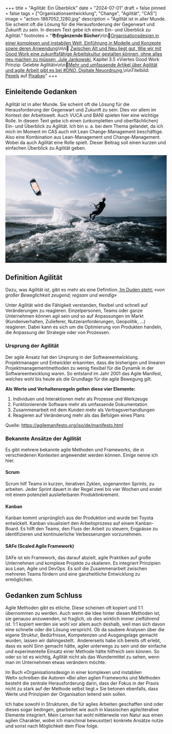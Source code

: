 +++
title = "Agilität: Ein Überblick"
date = "2024-07-01"
draft = false
pinned = false
tags = ["Organisationsentwicklung", "Change", "Agilität", "CAS"]
image = "action-1867052_1280.jpg"
description = "Agilität ist in aller Munde. Sie scheint oft die Lösung für die Herausforderung der Gegenwart und Zukunft zu sein. In diesem Text gebe ich einen Ein- und Überblick zu Agilität."
footnotes = "📚**Ergänzende Bücher**\n\n📘[Organisationsdesign in einer komplexen und instabilen Welt, Einführung in Modelle und Konzepte sowie deren Anwendung](https://www.exlibris.ch/de/buecher-buch/deutschsprachige-buecher/jens-o-meissner/organisationsdesign-in-einer-komplexen-und-instabilen-welt/id/9783658423384/?userLoggedOut=true)\n\n📘 [Zwischen Alt und Neu liegt gut, Wie wir mit Good Work eine zukunftsfähige Arbeitskultur gestalten können, ohne alles neu machen zu müssen, Jule Jankowski,](https://www.exlibris.ch/de/buecher-buch/deutschsprachige-buecher/jule-jankowski/zwischen-alt-und-neu-liegt-gut/id/9783800669332/) Kapitel 3.5 «Viertes Good Work Prinzip: Gelebte Agilität»\n\n🔗[Mehr und umfassende Artikel über Agilität und agile Arbeit gibt es bei #DNO, Digitale Neuordnung.](https://digitaleneuordnung.de/agilitaet/)\n\nTitelbild: [Pexels](https://pixabay.com/de/users/pexels-2286921/?utm_source=link-attribution&utm_medium=referral&utm_campaign=image&utm_content=1867052) auf [Pixabay](https://pixabay.com/de//?utm_source=link-attribution&utm_medium=referral&utm_campaign=image&utm_content=1867052)"
+++
## Einleitende Gedanken

Agilität ist in aller Munde. Sie scheint oft die Lösung für die Herausforderung der Gegenwart und Zukunft zu sein. Dies vor allem im Kontext der Arbeitswelt. Auch VUCA und BANI spielen hier eine wichtige Rolle. In diesem Text gebe ich einen (unkompletten und oberflächlichen) Ein- und Überblick zu Agilität. Ich bin u. a. bei dem Thema gelandet, da ich mich im Moment im CAS auch mit Lean Change-Management beschäftige. Also eine Kombination aus Lean-Management und Change-Management. Wobei da auch Agilität eine Rolle spielt. Dieser Beitrag soll einen kurzen und einfachen Überblick zu Agilität geben. 

![](action-1867052_1280.jpg)

## Definition Agilität 

Dazu, was Agilität ist, gibt es mehr als eine Definition.[ Im Duden steht:](https://www.duden.de/rechtschreibung/agil) *«von großer Beweglichkeit zeugend; regsam und wendig»*

Unter Agilität wird die Fähigkeit verstanden, flexibel und schnell auf Veränderungen zu reagieren. Einzelpersonen, Teams oder ganze Unternehmen können agil sein und so auf Anpassungen im Markt (Kundenverhalten, Zulieferer, Nutzeranforderungen, Geopolitik, …) reagieren. Dabei kann es sich um die Optimierung von Produkten handeln, die Anpassung der Strategie oder von Prozessen. 

### Ursprung der Agilität

Der agile Ansatz hat den Ursprung in der Softwareentwicklung. Projektmanager und Entwickler erkannten, dass die bisherigen und linearen Projektmanagementmethoden zu wenig flexibel für die Dynamik in der Softwareentwicklung waren. So entstand im Jahr 2001 das Agile Manifest, welches wohl bis heute als die Grundlage für die agile Bewegung gilt. 

**Als Werte und Verhaltensregeln gelten diese vier Elemente:** 

1. Individuen und Interaktionen mehr als Prozesse und Werkzeuge
2. Funktionierende Software mehr als umfassende Dokumentation
3. Zusammenarbeit mit dem Kunden mehr als Vertragsverhandlungen
4. Reagieren auf Veränderung mehr als das Befolgen eines Plans

Quelle: https://agilemanifesto.org/iso/de/manifesto.html

### Bekannte Ansätze der Agilität

Es gibt mehrere bekannte agile Methoden und Frameworks, die in verschiedenen Kontexten angewendet werden können. Einige nenne ich hier. 

#### Scrum

Scrum hilf Teams in kurzen, iterativen Zyklen, sogenannten Sprints, zu arbeiten. Jeder Sprint dauert in der Regel zwei bis vier Wochen und endet mit einem potenziell auslieferbaren Produktinkrement. 

#### Kanban

Kanban kommt ursprünglich aus der Produktion und wurde bei Toyota entwickelt. Kanban visualisiert den Arbeitsprozess auf einem Kanban-Board. Es hilft den Teams, den Fluss der Arbeit zu steuern, Engpässe zu identifizieren und kontinuierliche Verbesserungen vorzunehmen.

#### SAFe (Scaled Agile Framework)

SAFe ist ein Framework, das darauf abzielt, agile Praktiken auf große Unternehmen und komplexe Projekte zu skalieren. Es integriert Prinzipien aus Lean, Agile und DevOps. Es soll die Zusammenarbeit zwischen mehreren Teams fördern und eine ganzheitliche Entwicklung zu ermöglichen.

## Gedanken zum Schluss

Agile Methoden gibt es etliche. Diese scheinen oft kopiert und 1:1 übernommen zu werden. Auch wenn die Idee hinter diesen Methoden ist, sie genauso anzuwenden, ist fraglich, ob dies wirklich immer zielführend ist. 1:1 kopiert werden sie wohl vor allem auch deshalb, weil man sich davon eine schnelle oder die Lösung verspricht. Ob da saubere Analysen über die eigene Struktur, Bedürfnisse, Kompetenzen und Ausgangslage gemacht wurden, lassen wir dahingestellt.  Andererseits habe ich bereits oft erlebt, dass es wohl Sinn gemacht hätte, agiler unterwegs zu sein und der einfache und experimentelle Einsatz einer Methode hätte hilfreich sein können. So oder so ist es wichtig, Agilität nicht als das Wundermittel zu sehen, wenn man im Unternehmen etwas verändern möchte. 

Im Buch «Organisationsdesign in einer komplexen und instabilen Welt» schreiben die Autoren «Bei allen agilen Frameworks und Methoden besteht die zentrale Herausforderung darin, dass der Fokus in der Praxis nicht zu stark auf der Methode selbst liegt.» Sie betonen ebenfalls, dass Werte und Prinzipien der Organisation leitend sein sollen.

Ich habe sowohl in Strukturen, die für agiles Arbeiten geschaffen sind oder dieses sogar bedingen, gearbeitet wie auch in klassischen agile/iterative Elemente integriert. Mein Lernen hat wohl mittlerweile von Natur aus einen agilen Charakter, wobei ich manchmal bewusst(er) konkrete Ansätze nutze und sonst nach Möglichkeit dem Flow folge.